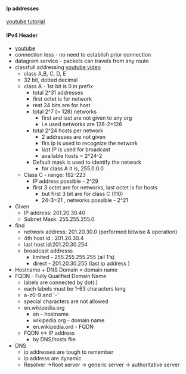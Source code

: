 #### Ip addresses
[youtube tutorial](https://www.youtube.com/watch?v=vTzrn_M77mo)
#### IPv4 Header
- [youtube](https://www.youtube.com/watch?v=zoFSxIuS5Ro&list=PLxCzCOWd7aiGFBD2-2joCpWOLUrDLvVV_&index=54)
- connection less - no need to establish prior connection
- datagram service - packets can travels from any route
- classfull addressing [youtube video](https://www.youtube.com/watch?v=iurle2xZrBQ&list=PLxCzCOWd7aiGFBD2-2joCpWOLUrDLvVV_&index=42)
	- class A,B, C, D, E
	- 32 bit, dotted decimal
	- class A - 1st bit is 0 in prefix 
		- total 2^31 addresses
		- first octet is for network
		- rest 24 bits are for host
		- total 2^7 (= 128) networks
			- first and last are not given to any org
			- i.e used networks are 128-2=126
		- total 2^24 hosts per network
			- 2 addresses are not given
			- firs ip is used to recognize the network
			- last IP is used for broadcast
			- available hosts = 2^24-2
		- Default mask is used to identify the network
			- for class A it is, 255.0.0.0
	- Class C - range: 192-223 
		- IP address possible - 2^29
		- first 3 octet are for networks, last  octet is for hosts
			- but first 3 bit are for class C (110)
			- 24-3=21 , networks possible - 2^21
- Given
	- IP address: 201.20.30.40
	- Subnet Mask: 255.255.255.0
- find 
	- network address: 201.20.30.0 (performed bitwise & operation)
	- 4th host id : 201.20.30.4
	- last host id:201.20.30.254
	- broadcast addresss
		- limited - 255.255.255.255 (all 1's)
		- direct - 201.20.30.255 (last ip address )
- Hostname + DNS Domain =  domain name
- FQDN - Fully Qualified Domain Name
	- labels are connected by dot(.)
	- each labels must be 1-63 characters long
	- a-z0-9 and '-'
	- special characters are  not allowed
	- en.wikipedia.org
		- en - hostname
		- wikipedia.org - domain name
		- en.wikipedia.ord - FQDN
	- FQDN <-> IP address 
		- by DNS/hosts file 
- DNS 
	- ip addresses are tough to remember
	- ip address are dynamic
	- Resolver ->Root server -> generic server -> authoritative server